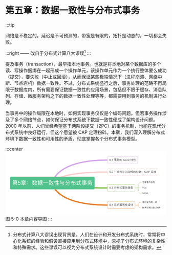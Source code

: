 # 第五章：数据一致性与分布式事务

:::tip <a/>

网络是不稳定的，延迟是不可预测的，带宽是有限的，拓扑是动态的，一切都会失败。

:::right
—— 改自于分布式计算八大谬误[^1]
:::


提及事务（transaction），最早指本地事务。也就是将本地对某个数据库的多个读、写操作捆绑在一起形成一个操作单元，该操作单元作为一个执行整体要么成功（提交），要失败（中止或回滚），从而保证某些极端情况下（进程崩溃、网络中断、节点宕机）数据一致性。不过，分布式系统盛行之后，事务处理的范畴不再局限于数据库内，所有需要保证数据一致性的应用场景，包括但不限于缓存、消息队列、存储、微服务架构之下的数据一致性处理等等，都需要用到事务的机制进行处理。

当事务中的操作局限在本地时，如何实现事务仅仅是个编码问题。但若事务操作涉及了多个网络节点，如何保证分布式系统下数据一致性便成了架构设计问题。2000 年以前，人们曾经希望基于两阶段提交（2PC）的事务机制，也能在现代分布式系统中良好运行，但这个愿望被 CAP 定理粉碎。本章，我们深入理解分布式环境下数据一致性和可用性的矛盾，彻底掌握各个分布式事务模型。

:::center
  ![](../assets/distributed-transaction.png)
  图 5-0 本章内容导图
:::

[^1]: 分布式计算八大谬误出现背景是，人们在设计和开发分布式系统时，常常将中心化系统的经验和假设直接应用到分布式环境中，忽视了分布式环境的复杂性和特殊需求。这些谬误可以视为分布式系统设计时需要考虑的架构需求。